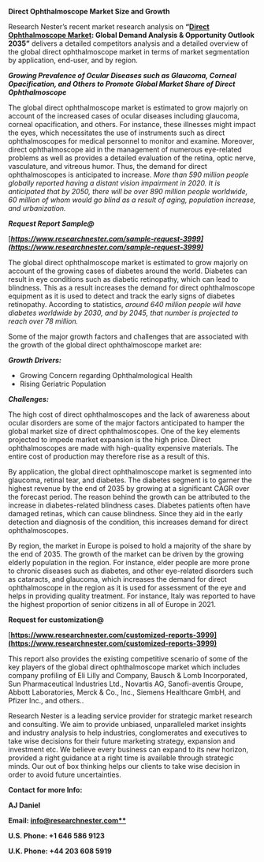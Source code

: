 ﻿**Direct Ophthalmoscope Market Size and Growth**

Research Nester’s recent market research analysis on **“[Direct Ophthalmoscope Market](https://www.researchnester.com/reports/direct-ophthalmoscope-market/3999): Global Demand Analysis & Opportunity Outlook 2035”** delivers a detailed competitors analysis and a detailed overview of the global direct ophthalmoscope market in terms of market segmentation by application, end-user, and by region. 

***Growing Prevalence of Ocular Diseases such as Glaucoma, Corneal Opacification, and Others to Promote Global Market Share of Direct Ophthalmoscope***

The global direct ophthalmoscope market is estimated to grow majorly on account of the increased cases of ocular diseases including glaucoma, corneal opacification, and others. For instance, these illnesses might impact the eyes, which necessitates the use of instruments such as direct ophthalmoscopes for medical personnel to monitor and examine. Moreover, direct ophthalmoscope aid in the management of numerous eye-related problems as well as provides a detailed evaluation of the retina, optic nerve, vasculature, and vitreous humor. Thus, the demand for direct ophthalmoscopes is anticipated to increase. *More than 590 million people globally reported having a distant vision impairment in 2020. It is anticipated that by 2050, there will be over 890 million people worldwide, 60 million of whom would go blind as a result of aging, population increase, and urbanization.*

***Request Report Sample@***

[***https://www.researchnester.com/sample-request-3999](https://www.researchnester.com/sample-request-3999)*** 

The global direct ophthalmoscope market is estimated to grow majorly on account of the growing cases of diabetes around the world. Diabetes can result in eye conditions such as diabetic retinopathy, which can lead to blindness. This as a result increases the demand for direct ophthalmoscope equipment as it is used to detect and track the early signs of diabetes retinopathy. According to statistics, *around 640 million people will have diabetes worldwide by 2030, and by 2045, that number is projected to reach over 78 million.*

Some of the major growth factors and challenges that are associated with the growth of the global direct ophthalmoscope market are:

***Growth Drivers:***

- Growing Concern regarding Ophthalmological Health
- Rising Geriatric Population

***Challenges:***

The high cost of direct ophthalmoscopes and the lack of awareness about ocular disorders are some of the major factors anticipated to hamper the global market size of direct ophthalmoscopes. One of the key elements projected to impede market expansion is the high price. Direct ophthalmoscopes are made with high-quality expensive materials. The entire cost of production may therefore rise as a result of this.

By application, the global direct ophthalmoscope market is segmented into glaucoma, retinal tear, and diabetes. The diabetes segment is to garner the highest revenue by the end of 2035 by growing at a significant CAGR over the forecast period. The reason behind the growth can be attributed to the increase in diabetes-related blindness cases. Diabetes patients often have damaged retinas, which can cause blindness. Since they aid in the early detection and diagnosis of the condition, this increases demand for direct ophthalmoscopes.

By region, the market in Europe is poised to hold a majority of the share by the end of 2035. The growth of the market can be driven by the growing elderly population in the region. For instance, elder people are more prone to chronic diseases such as diabetes, and other eye-related disorders such as cataracts, and glaucoma, which increases the demand for direct ophthalmoscope in the region as it is used for assessment of the eye and helps in providing quality treatment. For instance, Italy was reported to have the highest proportion of senior citizens in all of Europe in 2021.

**Request for customization@**

[**https://www.researchnester.com/customized-reports-3999](https://www.researchnester.com/customized-reports-3999)** 

This report also provides the existing competitive scenario of some of the key players of the global direct ophthalmoscope market which includes company profiling of Eli Lilly and Company, Bausch & Lomb Incorporated, Sun Pharmaceutical Industries Ltd., Novartis AG, Sanofi-aventis Groupe, Abbott Laboratories, Merck & Co., Inc., Siemens Healthcare GmbH, and Pfizer Inc., and others..      

Research Nester is a leading service provider for strategic market research and consulting. We aim to provide unbiased, unparalleled market insights and industry analysis to help industries, conglomerates and executives to take wise decisions for their future marketing strategy, expansion and investment etc. We believe every business can expand to its new horizon, provided a right guidance at a right time is available through strategic minds. Our out of box thinking helps our clients to take wise decision in order to avoid future uncertainties.

**Contact for more Info:**

**AJ Daniel**

**Email: [info@researchnester.com**](mailto:info@researchnester.com)**

**U.S. Phone: +1 646 586 9123** 

**U.K. Phone: +44 203 608 5919**

